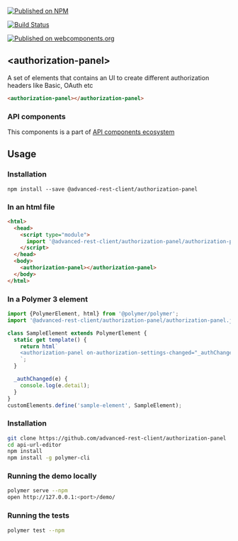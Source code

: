 [![Published on NPM](https://img.shields.io/npm/v/@advanced-rest-client/authorization-panel.svg)](https://www.npmjs.com/package/@advanced-rest-client/authorization-panel)

[![Build Status](https://travis-ci.org/advanced-rest-client/authorization-panel.svg?branch=stage)](https://travis-ci.org/advanced-rest-client/authorization-panel)

[![Published on webcomponents.org](https://img.shields.io/badge/webcomponents.org-published-blue.svg)](https://www.webcomponents.org/element/advanced-rest-client/authorization-panel)

## &lt;authorization-panel&gt;

A set of elements that contains an UI to create different authorization headers like Basic, OAuth etc

```html
<authorization-panel></authorization-panel>
```

### API components

This components is a part of [API components ecosystem](https://elements.advancedrestclient.com/)

## Usage

### Installation
```
npm install --save @advanced-rest-client/authorization-panel
```

### In an html file

```html
<html>
  <head>
    <script type="module">
      import '@advanced-rest-client/authorization-panel/authorization-panel.js';
    </script>
  </head>
  <body>
    <authorization-panel></authorization-panel>
  </body>
</html>
```

### In a Polymer 3 element

```js
import {PolymerElement, html} from '@polymer/polymer';
import '@advanced-rest-client/authorization-panel/authorization-panel.js';

class SampleElement extends PolymerElement {
  static get template() {
    return html`
    <authorization-panel on-authorization-settings-changed="_authChanged"></authorization-panel>
    `;
  }

  _authChanged(e) {
    console.log(e.detail);
  }
}
customElements.define('sample-element', SampleElement);
```

### Installation

```sh
git clone https://github.com/advanced-rest-client/authorization-panel
cd api-url-editor
npm install
npm install -g polymer-cli
```

### Running the demo locally

```sh
polymer serve --npm
open http://127.0.0.1:<port>/demo/
```

### Running the tests
```sh
polymer test --npm
```
